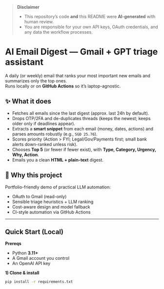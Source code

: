 > **Disclaimer**
> - This repository’s code **and** this README were **AI-generated** with human review.
> - You are responsible for your own API keys, OAuth credentials, and any data the workflow processes.

# AI Email Digest — Gmail + GPT triage assistant

A daily (or weekly) email that ranks your most important new emails and summarizes only the top ones.  
Runs locally or on **GitHub Actions** so it’s laptop-agnostic.

## ✨ What it does
- Fetches all emails since the last digest (approx. last 24h by default).
- Drops OTP/2FA and de-duplicates threads (keeps the newest; keeps older only if deadlines appear).
- Extracts a **smart snippet** from each email (money, dates, actions) and parses amounts robustly (e.g., `SGD 25.76`).
- Scores priority (Action > FYI; Legal/Gov/Payments first; small bank alerts down-ranked unless risk).
- Chooses **Top 5** (or fewer if fewer exist), with **Type, Category, Urgency, Why, Action**.
- Emails you a clean **HTML + plain-text** digest.

## 🧭 Why this project
Portfolio-friendly demo of practical LLM automation:
- OAuth to Gmail (read-only)
- Sensible triage heuristics + LLM ranking
- Cost-aware design and model fallback
- CI-style automation via GitHub Actions

---

## Quick Start (Local)

**Prereqs**
- Python **3.11+**
- A Gmail account you control
- An OpenAI API key

**1) Clone & install**
```bash
pip install -r requirements.txt
